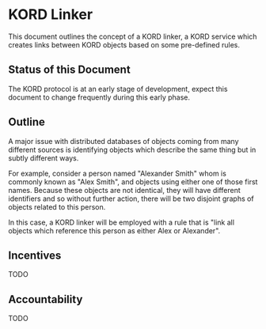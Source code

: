 # KORD Linker

This document outlines the concept of a KORD linker, a KORD service which
creates links between KORD objects based on some pre-defined rules.

## Status of this Document

The KORD protocol is at an early stage of development, expect this document to
change frequently during this early phase.

## Outline

A major issue with distributed databases of objects coming from many different
sources is identifying objects which describe the same thing but in subtly
different ways.

For example, consider a person named "Alexander Smith" whom is commonly known
as "Alex Smith", and objects using either one of those first names. Because
these objects are not identical, they will have different identifiers and so
without further action, there will be two disjoint graphs of objects related
to this person.

In this case, a KORD linker will be employed with a rule that is "link all
objects which reference this person as either Alex or Alexander".

## Incentives

TODO

## Accountability

TODO
